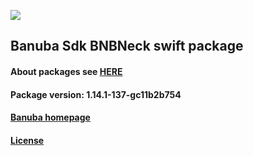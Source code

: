 [![](https://www.banuba.com/hubfs/Banuba_November2018/Images/Banuba%20SDK.png)](https://docs.banuba.com/face-ar-sdk-v1/ios/ios_overview)

## Banuba Sdk BNBNeck swift package

#### About packages see [HERE](https://docs.banuba.com/face-ar-sdk-v1/ios/ios_packages)

#### Package version: **1.14.1-137-gc11b2b754**

#### **[Banuba homepage](https://banuba.com)**

#### **[License](https://www.banuba.com/terms)**
